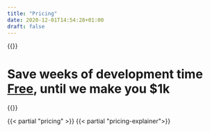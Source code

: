 ```yaml
---
title: "Pricing"
date: 2020-12-01T14:54:28+01:00
draft: false
---
```


{{<rawhtml>}}
<h1 class="text-gray-800 text-3xl md:text-4xl lg:text-5xl font-bold mb-2 md:mb-4 lg:mb-8">
    Save weeks of development time
    <br/>
    <u>Free</u>, until we make you $1k
</h1>
{{</rawhtml>}}

{{< partial "pricing" >}}
{{< partial "pricing-explainer">}}